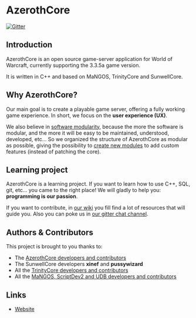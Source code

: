 # AzerothCore

[![Gitter](https://badges.gitter.im/azerothcore/azerothcore.svg)](https://gitter.im/azerothcore/azerothcore?utm_source=badge&utm_medium=badge&utm_campaign=pr-badge&utm_content=badge)

## Introduction

AzerothCore is an open source game-server application for World of Warcraft, currently supporting the 3.3.5a game version.

It is written in C++ and based on MaNGOS, TrinityCore and SunwellCore.

## Why AzerothCore?

Our main goal is to create a playable game server, offering a fully working game experience. In short, we focus on the **user experience (UX)**.

We also believe in [software modularity](https://en.wikipedia.org/wiki/Modular_programming), because the more the software is modular, and the more it will be easy to be maintained, understood, developed, etc... So we organized the structure of AzerothCore as modular as possible, giving the possibility to [create new modules](https://github.com/azerothcore/azerothcore-wotlk/wiki/Create-a-Module) to add custom features (instead of patching the core).

## Learning project

AzerothCore is a learning project.
If you want to learn how to use C++, SQL, git, etc... you came to the right place! We will gladly to help you: **programming is our passion**.

If you want to contribute, in [our wiki](https://github.com/azerothcore/azerothcore-wotlk/wiki) you fill find a lot of resources that will guide you. Also you can poke us in [our gitter chat channel](https://gitter.im/azerothcore/azerothcore).


## Authors & Contributors

This project is brought to you thanks to:

- The [AzerothCore developers and contributors](https://github.com/AzerothCore/azerothcore-wotlk/graphs/contributors)
- The SunwellCore developers **xinef** and **pussywizard**
- All the [TrinityCore developers and contributors](https://github.com/TrinityCore/TrinityCore/blob/3.3.5/THANKS)
- All the [MaNGOS, ScriptDev2 and UDB developers and contributors](https://github.com/cmangos/mangos-wotlk/blob/master/AUTHORS.md)

## Links

- [Website](https://azerothcore.github.io/)

